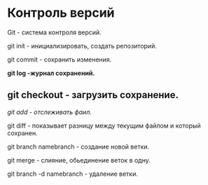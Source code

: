 # Контроль версий
Git - система контроля версий.

git init - инициализировать, создать репозиторий.

git commit - сохранить изменения.

**git log -журнал сохранений.**

## git checkout - загрузить сохранение.

*git add - отслеживать фаил.*

git diff - показывает разницу между текущим файлом и который сохранен.

git branch namebranch - создание новой ветки.

git merge - слияние, обьединение веток в одну.

git branch -d namebranch - удаление ветки.